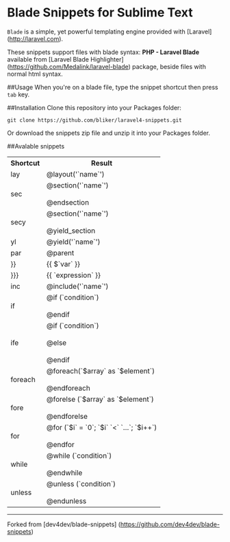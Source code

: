 # Blade Snippets for Sublime Text

`Blade` is a simple, yet powerful templating engine provided with [Laravel] (http://laravel.com).

These snippets support files with blade syntax: **PHP - Laravel Blade** available from [Laravel Blade Highlighter] (https://github.com/Medalink/laravel-blade) package, beside files with normal html syntax.

##Usage
When you're on a blade file, type the snippet shortcut then press `tab` key.

##Installation
Clone this repository into your Packages folder:
		
    git clone https://github.com/bliker/laravel4-snippets.git


Or download the snippets zip file and unzip it into your Packages folder.

##Avalable snippets
<table>
	<tr>
		<th>Shortcut</th>
		<th>Result</th>
	</tr>
	<tr>
		<td>lay</td>
		<td>
		@layout('`name`')
		</td>
	</tr>
	<tr>
		<td>sec</td>
		<td>
		@section('`name`') 
		<br><br>
		@endsection
		</td>
	</tr>
	<tr>
		<td>secy</td>
		<td>
		@section('`name`')
		<br><br>
		@yield_section
		</td>
	</tr>
	<tr>
		<td>yl</td>
		<td>
		@yield('`name`')
		</td>
	</tr>
	<tr>
		<td>par</td>
		<td>
		@parent
		</td>
	</tr>
	<tr>
		<td>}}</td>
		<td>
		{{ $`var` }}
		</td>
	</tr>
	<tr>
		<td>}}}</td>
		<td>
		{{ `expression` }}
		</td>
	</tr>
	<tr>
		<td>inc</td>
		<td>
		@include('`name`')
		</td>
	</tr>
	<tr>
		<td>if</td>
		<td>
		@if (`condition`) 
		<br><br>
		@endif
		</td>
	</tr>
	<tr>
		<td>ife</td>
		<td>
		@if (`condition`) 
		<br><br>
		@else 
		<br><br>
		@endif
		</td>
	</tr>
	<tr>
		<td>foreach</td>
		<td>
		@foreach(`$array` as `$element`) 
		<br><br>
		@endforeach
		</td>
	</tr>
	<tr>
		<td>fore</td>
		<td>
		@forelse (`$array` as `$element`) 
		<br><br>
		@endforelse
		</td>
	</tr>
	<tr>
		<td>for</td>
		<td>
		@for (`$i` = `0`; `$i` `<` `…`; `$i++`) 
		<br><br>
		@endfor
		</td>
	</tr>
	<tr>
		<td>while</td>
		<td>
		@while (`condition`) 
		<br><br>
		@endwhile
		</td>
	</tr>
	<tr>
		<td>unless</td>
		<td>
		@unless (`condition`) 
		<br><br>
		@endunless
		</td>
	</tr>
	</table>


---
Forked from [dev4dev/blade-snippets] (https://github.com/dev4dev/blade-snippets)